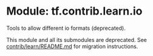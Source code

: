 <div itemscope itemtype="http://developers.google.com/ReferenceObject">
<meta itemprop="name" content="tf.contrib.learn.io" />
<meta itemprop="path" content="Stable" />
</div>

# Module: tf.contrib.learn.io

Tools to allow different io formats (deprecated).

This module and all its submodules are deprecated. See
[contrib/learn/README.md](https://www.tensorflow.org/code/tensorflow/contrib/learn/README.md)
for migration instructions.

